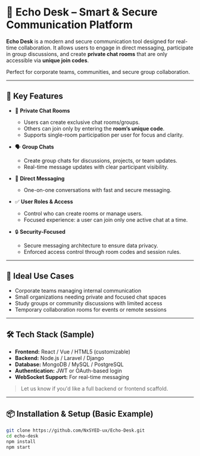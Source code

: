 # 💬 Echo Desk – Smart & Secure Communication Platform

**Echo Desk** is a modern and secure communication tool designed for real-time collaboration. It allows users to engage in direct messaging, participate in group discussions, and create **private chat rooms** that are only accessible via **unique join codes**.

Perfect for corporate teams, communities, and secure group collaboration.

---

## 🧠 Key Features

- 🔐 **Private Chat Rooms**
  - Users can create exclusive chat rooms/groups.
  - Others can join only by entering the **room’s unique code**.
  - Supports single-room participation per user for focus and clarity.

- 🗣️ **Group Chats**
  - Create group chats for discussions, projects, or team updates.
  - Real-time message updates with clear participant visibility.

- 💬 **Direct Messaging**
  - One-on-one conversations with fast and secure messaging.

- ✅ **User Roles & Access**
  - Control who can create rooms or manage users.
  - Focused experience: a user can join only one active chat at a time.

- 🔒 **Security-Focused**
  - Secure messaging architecture to ensure data privacy.
  - Enforced access control through room codes and session rules.

---

## 🎯 Ideal Use Cases

- Corporate teams managing internal communication
- Small organizations needing private and focused chat spaces
- Study groups or community discussions with limited access
- Temporary collaboration rooms for events or remote sessions

---

## 🛠️ Tech Stack (Sample)

- **Frontend:** React / Vue / HTML5 (customizable)
- **Backend:** Node.js / Laravel / Django
- **Database:** MongoDB / MySQL / PostgreSQL
- **Authentication:** JWT or OAuth-based login
- **WebSocket Support:** For real-time messaging

> Let us know if you'd like a full backend or frontend scaffold.

---

## 📦 Installation & Setup (Basic Example)

```bash
git clone https://github.com/NxSYED-ux/Echo-Desk.git
cd echo-desk
npm install
npm start
